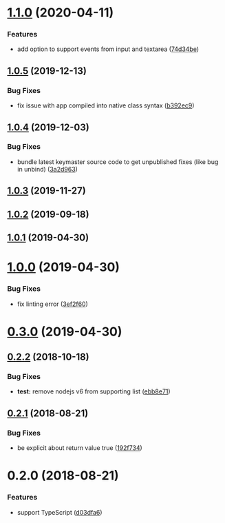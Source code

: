 # [1.1.0](https://github.com/aurelia-contrib/aurelia-combo/compare/v1.0.5...v1.1.0) (2020-04-11)


### Features

* add option to support events from input and textarea ([74d34be](https://github.com/aurelia-contrib/aurelia-combo/commit/74d34beb7742ee7292e09cdcec4322a91f233a78))



## [1.0.5](https://github.com/aurelia-contrib/aurelia-combo/compare/v1.0.4...v1.0.5) (2019-12-13)


### Bug Fixes

* fix issue with app compiled into native class syntax ([b392ec9](https://github.com/aurelia-contrib/aurelia-combo/commit/b392ec9fc3bc4378171fad4218d01d2d23766380))



## [1.0.4](https://github.com/aurelia-contrib/aurelia-combo/compare/v1.0.3...v1.0.4) (2019-12-03)


### Bug Fixes

* bundle latest keymaster source code to get unpublished fixes (like bug in unbind) ([3a2d963](https://github.com/aurelia-contrib/aurelia-combo/commit/3a2d963e20bfb9b383c6af268dad9d2883e29efb))



## [1.0.3](https://github.com/aurelia-contrib/aurelia-combo/compare/v1.0.2...v1.0.3) (2019-11-27)



## [1.0.2](https://github.com/aurelia-contrib/aurelia-combo/compare/v1.0.1...v1.0.2) (2019-09-18)



## [1.0.1](https://github.com/aurelia-contrib/aurelia-combo/compare/v1.0.0...v1.0.1) (2019-04-30)



# [1.0.0](https://github.com/aurelia-contrib/aurelia-combo/compare/v0.3.0...v1.0.0) (2019-04-30)


### Bug Fixes

* fix linting error ([3ef2f60](https://github.com/aurelia-contrib/aurelia-combo/commit/3ef2f60))



# [0.3.0](https://github.com/aurelia-contrib/aurelia-combo/compare/v0.2.2...v0.3.0) (2019-04-30)



<a name="0.2.2"></a>
## [0.2.2](https://github.com/aurelia-contrib/aurelia-combo/compare/v0.2.1...v0.2.2) (2018-10-18)


### Bug Fixes

* **test:** remove nodejs v6 from supporting list ([ebb8e71](https://github.com/aurelia-contrib/aurelia-combo/commit/ebb8e71))



<a name="0.2.1"></a>
## [0.2.1](https://github.com/aurelia-contrib/aurelia-combo/compare/v0.2.0...v0.2.1) (2018-08-21)


### Bug Fixes

* be explicit about return value true ([192f734](https://github.com/aurelia-contrib/aurelia-combo/commit/192f734))



<a name="0.2.0"></a>
# 0.2.0 (2018-08-21)


### Features

* support TypeScript ([d03dfa6](https://github.com/aurelia-contrib/aurelia-combo/commit/d03dfa6))



